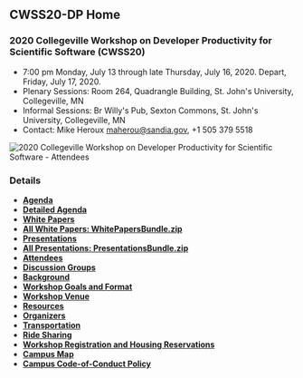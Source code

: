 
## CWSS20-DP Home

### 2020 Collegeville Workshop on Developer Productivity for Scientific Software (CWSS20)

- 7:00 pm Monday, July 13 through late Thursday, July 16, 2020.  Depart, Friday, July 17, 2020.
- Plenary Sessions: Room 264, Quadrangle Building, St. John's University, Collegeville, MN
- Informal Sessions: Br Willy's Pub, Sexton Commons, St. John's University, Collegeville, MN
- Contact: Mike Heroux <maherou@sandia.gov>, +1 505 379 5518

![2020 Collegeville Workshop on Developer Productivity for Scientific Software - Attendees](CWSS20-DP-Attendees.jpg "2019 Collegeville Workshop on Developer Productivity for Scientific Software - Attendees")

### Details
- [**Agenda**](Agenda.md)
- [**Detailed Agenda**](CWSS20-DP-Agenda.pdf)
- [**White Papers**](WorkshopResources/WhitePapers/WhitePaperList.md)
- [**All White Papers: WhitePapersBundle.zip**](WorkshopResources/WhitePapersBundle.zip)
- [**Presentations**](WorkshopResources/Presentations/PresentationList.md)
- [**All Presentations: PresentationsBundle.zip**](WorkshopResources/PresentationsBundle.zip)
- [**Attendees**](Attendees.md)
- [**Discussion Groups**](DiscussionGroups.md)
- [**Background**](Background.md)
- [**Workshop Goals and Format**](GoalsFormat.md)
- [**Workshop Venue**](Venue.md)
- [**Resources**](Resources.md)
- [**Organizers**](Organizers.md)
- [**Transportation**](Transportation.md)
- [**Ride Sharing**](Ride_sharing.md)
- [**Workshop Registration and Housing Reservations**](Registration.md)
- [**Campus Map**](SJU-Campus-Map.pdf)
- [**Campus Code-of-Conduct Policy**](https://www.csbsju.edu/joint-student-development/title-ix)

